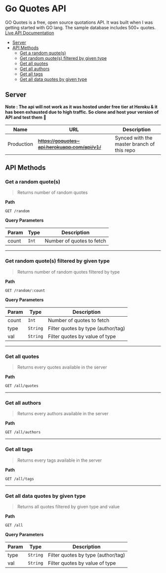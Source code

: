 # Go Quotes API
GO Quotes is a free, open source quotations API. It was built when I was getting started with GO lang. The sample database includes 500+ quotes.
[Live API Documentation](https://goquotes.docs.apiary.io)

- [Server](#server)
- [API Methods](#api-methods)
  - [Get a random quote(s)](#get-a-random-quotes)
  - [Get random quote(s) filtered by given type](#get-random-quotes-filtered-by-given-type)
  - [Get all quotes](#get-all-quotes)
  - [Get all authors](#get-all-authors)
  - [Get all tags](#get-all-tags)
  - [Get all data quotes by given type](#get-all-data-quotes-by-given-type)


## Server

**Note : The api will not work as it was hosted under free tier at Heroku & it has been exhausted due to high traffic. So clone and host your version of API and test them 🙂**

| Name         |   URL                                        | Description    
|--------------|----------------------------------------------|-------------------------------------------
| Production   |  ~~https://goquotes-api.herokuapp.com/api/v1/~~          | Synced with the master branch of this repo

## API Methods

### Get a random quote(s)
>Returns number of random quotes

**Path**
```HTTP
GET /random
```

**Query Parameters**

Param   | Type   | Description
--------|--------|-------------
count   |`Int`   | Number of quotes to fetch

* * *

### Get random quote(s) filtered by given type
>Returns number of random quotes filtered by type

**Path**
```HTTP
GET /random/:count
```

**Query Parameters**

Param   | Type     | Description                        |
--------|----------|------------------------------------|
count   |`Int`     | Number of quotes to fetch          |
type    | `String` | Filter quotes by type (author/tag) |
val     | `String` | Filter quotes by value of type     |

* * *

### Get all quotes
>Returns every quotes available in the server

**Path**
```HTTP
GET /all/quotes
```

* * *

### Get all authors
>Returns every authors available in the server

**Path**
```HTTP
GET /all/authors
```

* * *

### Get all tags
>Returns every tags available in the server

**Path**
```HTTP
GET /all/tags
```

* * *

### Get all data quotes by given type
>Returns all quotes filtered by given type and value

**Path**
```HTTP
GET /all
```

**Query Parameters**

Param   | Type     | Description                        |
--------|----------|------------------------------------|
type    | `String` | Filter quotes by type (author/tag) |
val     | `String` | Filter quotes by value of type     |
